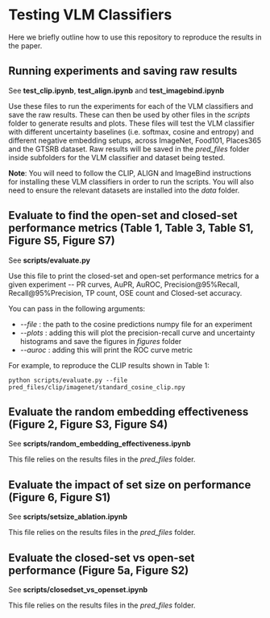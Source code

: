 # Testing VLM Classifiers

Here we briefly outline how to use this repository to reproduce the results in the paper.

## Running experiments and saving raw results
See **test_clip.ipynb**, **test_align.ipynb** and **test_imagebind.ipynb**

Use these files to run the experiments for each of the VLM classifiers and save the raw results. These can then be used by other files in the *scripts* folder to generate results and plots. These files will test the VLM classifier with different uncertainty baselines (i.e. softmax, cosine and entropy) and different negative embedding setups, across ImageNet, Food101, Places365 and the GTSRB dataset. Raw results will be saved in the *pred_files* folder inside subfolders for the VLM classifier and dataset being tested.

**Note**: You will need to follow the CLIP, ALIGN and ImageBind instructions for installing these VLM classifiers in order to run the scripts. You will also need to ensure the relevant datasets are installed into the *data* folder.

## Evaluate to find the open-set and closed-set performance metrics (Table 1, Table 3, Table S1, Figure S5, Figure S7)
See **scripts/evaluate.py**

Use this file to print the closed-set and open-set performance metrics for a given experiment -- PR curves, AuPR, AuROC, Precision@95%Recall, Recall@95%Precision, TP count, OSE count and Closed-set accuracy.

You can pass in the following arguments:
- *--file* : the path to the cosine predictions numpy file for an experiment
- *--plots* : adding this will plot the precision-recall curve and uncertainty histograms and save the figures in *figures* folder
- *--auroc* : adding this will print the ROC curve metric 

For example, to reproduce the CLIP results shown in Table 1:

```python scripts/evaluate.py --file pred_files/clip/imagenet/standard_cosine_clip.npy```

## Evaluate the random embedding effectiveness (Figure 2, Figure S3, Figure S4)
See **scripts/random_embedding_effectiveness.ipynb**

This file relies on the results files in the *pred_files* folder.

## Evaluate the impact of set size on performance (Figure 6, Figure S1)
See **scripts/setsize_ablation.ipynb**

This file relies on the results files in the *pred_files* folder.

## Evaluate the closed-set vs open-set performance (Figure 5a, Figure S2)
See **scripts/closedset_vs_openset.ipynb**

This file relies on the results files in the *pred_files* folder.